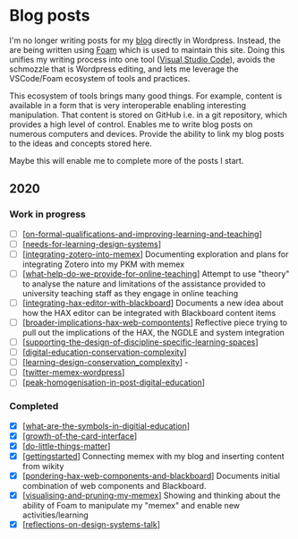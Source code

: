 # Blog posts

I'm no longer writing posts for my [blog](https://djon.es/blog/) directly in Wordpress. Instead, the are being written using [Foam](https://foambubble.github.io/foam/) which is used to maintain this site. Doing this unifies my writing process into one tool ([Visual Studio Code](https://en.wikipedia.org/wiki/Visual_Studio_Code)), avoids the schmozzle that is Wordpress editing, and lets me leverage the VSCode/Foam ecosystem of tools and practices. 

This ecosystem of tools brings many good things. For example, content is available in a form that is very interoperable enabling interesting manipulation. That content is stored on GitHub i.e. in a git repository, which provides a high level of control. Enables me to write blog posts on numerous computers and devices. Provide the ability to link my blog posts to the ideas and concepts stored here.

Maybe this will enable me to complete more of the posts I start.

## 2020

### Work in progress

- [ ] [[on-formal-qualifications-and-improving-learning-and-teaching]]
- [ ] [[needs-for-learning-design-systems]]
- [ ] [[integrating-zotero-into-memex]]
  Documenting exploration and plans for integrating Zotero into my PKM with memex
- [ ] [[what-help-do-we-provide-for-online-teaching]]
  Attempt to use "theory" to analyse the nature and limitations of the assistance provided to university teaching staff as they engage in online teaching
- [ ] [[integrating-hax-editor-with-blackboard]]
  Documents a new idea about how the HAX editor can be integrated with Blackboard content items
- [ ] [[broader-implications-hax-web-compontents]]
  Reflective piece trying to pull out the implications of the HAX, the NGDLE and system integration
- [ ] [[supporting-the-design-of-discipline-specific-learning-spaces]]
- [ ] [[digital-education-conservation-complexity]]
- [ ] [[learning-design-conservation_complexity]] - 
- [ ] [[twitter-memex-wordpress]]
- [ ] [[peak-homogenisation-in-post-digital-education]]

### Completed

- [x] [[what-are-the-symbols-in-digitial-education]]
- [x] [[growth-of-the-card-interface]]
- [x] [[do-little-things-matter]]
- [X] [[gettingstarted]]
  Connecting memex with my blog and inserting content from wikity
- [X] [[pondering-hax-web-components-and-blackboard]] 
  Documents initial combination of web components and Blackboard.
- [X] [[visualising-and-pruning-my-memex]] 
  Showing and thinking about the ability of Foam to manipulate my "memex" and enable new activities/learning
- [X] [[reflections-on-design-systems-talk]]

[//begin]: # "Autogenerated link references for markdown compatibility"
[on-formal-qualifications-and-improving-learning-and-teaching]: on-formal-qualifications-and-improving-learning-and-teaching "on-formal-qualifications-and-improving-learning-and-teaching"
[needs-for-learning-design-systems]: needs-for-learning-design-systems "Needs for Learning Design Systems"
[integrating-zotero-into-memex]: integrating-zotero-into-memex "Integrating Zotero into Foam"
[what-help-do-we-provide-for-online-teaching]: what-help-do-we-provide-for-online-teaching "What Help Do We Provide for Online Teaching"
[integrating-hax-editor-with-blackboard]: integrating-hax-editor-with-blackboard "Integrating Hax Editor with Blackboard"
[broader-implications-hax-web-compontents]: broader-implications-hax-web-compontents "Broader Implications Hax Web Compontents"
[supporting-the-design-of-discipline-specific-learning-spaces]: supporting-the-design-of-discipline-specific-learning-spaces "supporting-the-design-of-discipline-specific-learning-spaces"
[digital-education-conservation-complexity]: digital-education-conservation-complexity "digital-education-conservation-complexity"
[learning-design-conservation_complexity]: learning-design-conservation_complexity "Learning activities and issues with the conservation of complexity"
[twitter-memex-wordpress]: twitter-memex-wordpress "Twitter Memex Wordpress"
[peak-homogenisation-in-post-digital-education]: peak-homogenisation-in-post-digital-education "Peak consistency in Digital Education"
[what-are-the-symbols-in-digitial-education]: what-are-the-symbols-in-digitial-education "what-are-the-symbols-in-digitial-education"
[growth-of-the-card-interface]: growth-of-the-card-interface "growth-of-the-card-interface"
[do-little-things-matter]: do-little-things-matter "do-little-things-matter"
[gettingstarted]: gettingstarted "Getting started with memex"
[pondering-hax-web-components-and-blackboard]: pondering-hax-web-components-and-blackboard "Pondering Hax Web Components and Blackboard"
[visualising-and-pruning-my-memex]: visualising-and-pruning-my-memex "visualising-and-pruning-my-memex"
[reflections-on-design-systems-talk]: reflections-on-design-systems-talk "reflections-on-design-systems-talk"
[//end]: # "Autogenerated link references"